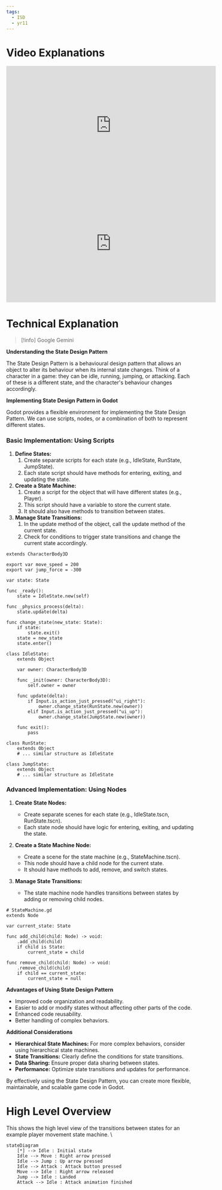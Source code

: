 ```yaml
---
tags:
  - ISD
  - yr11
---
```

# Video Explanations

<iframe width="560" height="315" src="https://www.youtube.com/embed/ow_Lum-Agbs?si=5BigIyS3tOoi13j5" title="YouTube video player" frameborder="0" allow="accelerometer; autoplay; clipboard-write; encrypted-media; gyroscope; picture-in-picture; web-share" referrerpolicy="strict-origin-when-cross-origin" allowfullscreen></iframe>


<iframe width="560" height="315" src="https://www.youtube.com/embed/-1Gz46Ihk5A?si=2vo2ZWYNRzztYapU" title="YouTube video player" frameborder="0" allow="accelerometer; autoplay; clipboard-write; encrypted-media; gyroscope; picture-in-picture; web-share" referrerpolicy="strict-origin-when-cross-origin" allowfullscreen></iframe>


# Technical Explanation

> [!info] Google Gemini

**Understanding the State Design Pattern**

The State Design Pattern is a behavioural design pattern that allows an object to alter its behaviour when its internal state changes. Think of a character in a game: they can be idle, running, jumping, or attacking. Each of these is a different state, and the character's behaviour changes accordingly.

**Implementing State Design Pattern in Godot**

Godot provides a flexible environment for implementing the State Design Pattern. We can use scripts, nodes, or a combination of both to represent different states.

### Basic Implementation: Using Scripts

1. **Define States:**
	1. Create separate scripts for each state (e.g., IdleState, RunState, JumpState).
	2. Each state script should have methods for entering, exiting, and updating the state.
2. **Create a State Machine:**
	1. Create a script for the object that will have different states (e.g., Player).
	2. This script should have a variable to store the current state.
	3. It should also have methods to transition between states.
3. **Manage State Transitions:**
	1. In the update method of the object, call the update method of the current state.
	2. Check for conditions to trigger state transitions and change the current state accordingly.

```gdscript
extends CharacterBody3D

export var move_speed = 200
export var jump_force = -300

var state: State

func _ready():
    state = IdleState.new(self)

func _physics_process(delta):
    state.update(delta)

func change_state(new_state: State):
    if state:
        state.exit()
    state = new_state
    state.enter()
```


```gdscript
class IdleState:
    extends Object

    var owner: CharacterBody3D

    func _init(owner: CharacterBody3D):
        self.owner = owner

    func update(delta):
        if Input.is_action_just_pressed("ui_right"):
            owner.change_state(RunState.new(owner))
        elif Input.is_action_just_pressed("ui_up"):
            owner.change_state(JumpState.new(owner))

    func exit():
        pass
```

```gdscript
class RunState:
    extends Object
    # ... similar structure as IdleState

class JumpState:
    extends Object
    # ... similar structure as IdleState
```
### Advanced Implementation: Using Nodes

1. **Create State Nodes:**
    
    - Create separate scenes for each state (e.g., IdleState.tscn, RunState.tscn).
    - Each state node should have logic for entering, exiting, and updating the state.
2. **Create a State Machine Node:**
    
    - Create a scene for the state machine (e.g., StateMachine.tscn).
    - This node should have a child node for the current state.
    - It should have methods to add, remove, and switch states.
3. **Manage State Transitions:**
    
    - The state machine node handles transitions between states by adding or removing child nodes.

```gdscript
# StateMachine.gd
extends Node

var current_state: State

func add_child(child: Node) -> void:
    .add_child(child)
    if child is State:
        current_state = child

func remove_child(child: Node) -> void:
    .remove_child(child)
    if child == current_state:
        current_state = null
```


**Advantages of Using State Design Pattern**

- Improved code organization and readability.
- Easier to add or modify states without affecting other parts of the code.
- Enhanced code reusability.
- Better handling of complex behaviors.

**Additional Considerations**

- **Hierarchical State Machines:** For more complex behaviors, consider using hierarchical state machines.
- **State Transitions:** Clearly define the conditions for state transitions.
- **Data Sharing:** Ensure proper data sharing between states.
- **Performance:** Optimize state transitions and updates for performance.

By effectively using the State Design Pattern, you can create more flexible, maintainable, and scalable game code in Godot.

# High Level Overview
This shows the high level view of the transitions between states for an example player movement state machine.
\
```mermaid
stateDiagram
    [*] --> Idle : Initial state
    Idle --> Move : Right arrow pressed
    Idle --> Jump : Up arrow pressed
    Idle --> Attack : Attack button pressed
    Move --> Idle : Right arrow released
    Jump --> Idle : Landed
    Attack --> Idle : Attack animation finished

```